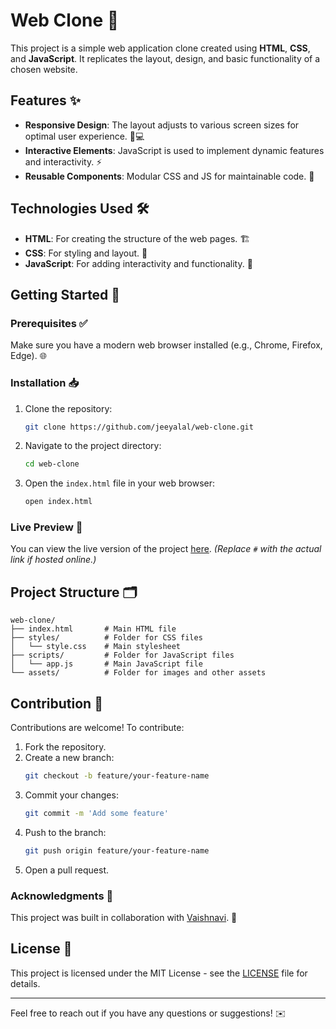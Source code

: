 # Web Clone 🚀

This project is a simple web application clone created using **HTML**, **CSS**, and **JavaScript**. It replicates the layout, design, and basic functionality of a chosen website.

## Features ✨

- **Responsive Design**: The layout adjusts to various screen sizes for optimal user experience. 📱💻
- **Interactive Elements**: JavaScript is used to implement dynamic features and interactivity. ⚡
- **Reusable Components**: Modular CSS and JS for maintainable code. 🔄

## Technologies Used 🛠️

- **HTML**: For creating the structure of the web pages. 🏗️
- **CSS**: For styling and layout. 🎨
- **JavaScript**: For adding interactivity and functionality. 🧩

## Getting Started 🏁

### Prerequisites ✅

Make sure you have a modern web browser installed (e.g., Chrome, Firefox, Edge). 🌐

### Installation 📥

1. Clone the repository:
   ```bash
   git clone https://github.com/jeeyalal/web-clone.git
   ```
2. Navigate to the project directory:
   ```bash
   cd web-clone
   ```
3. Open the `index.html` file in your web browser:
   ```bash
   open index.html
   ```

### Live Preview 🌟

You can view the live version of the project [here](#). *(Replace `#` with the actual link if hosted online.)*

## Project Structure 🗂️

```
web-clone/
├── index.html       # Main HTML file
├── styles/          # Folder for CSS files
│   └── style.css    # Main stylesheet
├── scripts/         # Folder for JavaScript files
│   └── app.js       # Main JavaScript file
└── assets/          # Folder for images and other assets
```

## Contribution 🤝

Contributions are welcome! To contribute:

1. Fork the repository.
2. Create a new branch:
   ```bash
   git checkout -b feature/your-feature-name
   ```
3. Commit your changes:
   ```bash
   git commit -m 'Add some feature'
   ```
4. Push to the branch:
   ```bash
   git push origin feature/your-feature-name
   ```
5. Open a pull request.

### Acknowledgments 🙌

This project was built in collaboration with [Vaishnavi](https://github.com/Vaishnavit08). 🎉

## License 📜

This project is licensed under the MIT License - see the [LICENSE](LICENSE) file for details.

---

Feel free to reach out if you have any questions or suggestions! ✉️
